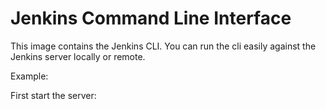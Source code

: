 # Jenkins Command Line Interface

This image contains the Jenkins CLI. You can run the cli easily against the Jenkins server locally or remote.

Example:

First start the server:

